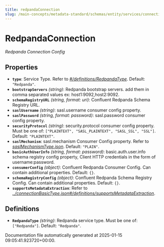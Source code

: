 ```yaml
---
title: redpandaConnection
slug: /main-concepts/metadata-standard/schemas/entity/services/connections/messaging/redpandaconnection
---
```


# RedpandaConnection

*Redpanda Connection Config*

## Properties

- **`type`**: Service Type. Refer to *[#/definitions/RedpandaType](#definitions/RedpandaType)*. Default: `"Redpanda"`.
- **`bootstrapServers`** *(string)*: Redpanda bootstrap servers. add them in comma separated values ex: host1:9092,host2:9092.
- **`schemaRegistryURL`** *(string, format: uri)*: Confluent Redpanda Schema Registry URL.
- **`saslUsername`** *(string)*: sasl.username consumer config property.
- **`saslPassword`** *(string, format: password)*: sasl.password consumer config property.
- **`securityProtocol`** *(string)*: security.protocol consumer config property. Must be one of: `["PLAINTEXT", "SASL_PLAINTEXT", "SASL_SSL", "SSL"]`. Default: `"PLAINTEXT"`.
- **`saslMechanism`**: sasl.mechanism Consumer Config property. Refer to *[saslMechanismType.json](#slMechanismType.json)*. Default: `"PLAIN"`.
- **`basicAuthUserInfo`** *(string, format: password)*: basic.auth.user.info schema registry config property, Client HTTP credentials in the form of username:password.
- **`consumerConfig`** *(object)*: Confluent Redpanda Consumer Config. Can contain additional properties. Default: `{}`.
- **`schemaRegistryConfig`** *(object)*: Confluent Redpanda Schema Registry Config. Can contain additional properties. Default: `{}`.
- **`supportsMetadataExtraction`**: Refer to *[../connectionBasicType.json#/definitions/supportsMetadataExtraction](#/connectionBasicType.json#/definitions/supportsMetadataExtraction)*.
## Definitions

- **`RedpandaType`** *(string)*: Redpanda service type. Must be one of: `["Redpanda"]`. Default: `"Redpanda"`.


Documentation file automatically generated at 2025-01-15 09:05:41.923720+00:00.

